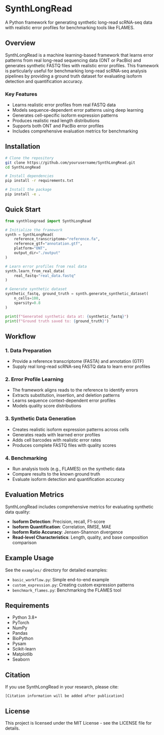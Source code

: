 # SynthLongRead

A Python framework for generating synthetic long-read scRNA-seq data with realistic error profiles for benchmarking tools like FLAMES.

## Overview

SynthLongRead is a machine learning-based framework that learns error patterns from real long-read sequencing data (ONT or PacBio) and generates synthetic FASTQ files with realistic error profiles. This framework is particularly useful for benchmarking long-read scRNA-seq analysis pipelines by providing a ground truth dataset for evaluating isoform detection and quantification accuracy.

### Key Features

- Learns realistic error profiles from real FASTQ data
- Models sequence-dependent error patterns using deep learning
- Generates cell-specific isoform expression patterns
- Produces realistic read length distributions
- Supports both ONT and PacBio error profiles
- Includes comprehensive evaluation metrics for benchmarking

## Installation

```bash
# Clone the repository
git clone https://github.com/yourusername/SynthLongRead.git
cd SynthLongRead

# Install dependencies
pip install -r requirements.txt

# Install the package
pip install -e .
```

## Quick Start

```python
from synthlongread import SynthLongRead

# Initialize the framework
synth = SynthLongRead(
    reference_transcriptome="reference.fa",
    reference_gtf="annotation.gtf",
    platform="ONT",
    output_dir="./output"
)

# Learn error profiles from real data
synth.learn_from_real_data(
    real_fastq="real_data.fastq"
)

# Generate synthetic dataset
synthetic_fastq, ground_truth = synth.generate_synthetic_dataset(
    n_cells=100,
    sparsity=0.8
)

print(f"Generated synthetic data at: {synthetic_fastq}")
print(f"Ground truth saved to: {ground_truth}")
```

## Workflow

### 1. Data Preparation
- Provide a reference transcriptome (FASTA) and annotation (GTF)
- Supply real long-read scRNA-seq FASTQ data to learn error profiles

### 2. Error Profile Learning
- The framework aligns reads to the reference to identify errors
- Extracts substitution, insertion, and deletion patterns
- Learns sequence context-dependent error profiles
- Models quality score distributions

### 3. Synthetic Data Generation
- Creates realistic isoform expression patterns across cells
- Generates reads with learned error profiles
- Adds cell barcodes with realistic error rates
- Produces complete FASTQ files with quality scores

### 4. Benchmarking
- Run analysis tools (e.g., FLAMES) on the synthetic data
- Compare results to the known ground truth
- Evaluate isoform detection and quantification accuracy

## Evaluation Metrics

SynthLongRead includes comprehensive metrics for evaluating synthetic data quality:

- **Isoform Detection**: Precision, recall, F1-score
- **Isoform Quantification**: Correlation, RMSE, MAE
- **Isoform Ratio Accuracy**: Jensen-Shannon divergence
- **Read-level Characteristics**: Length, quality, and base composition comparison

## Example Usage

See the `examples/` directory for detailed examples:
- `basic_workflow.py`: Simple end-to-end example
- `custom_expression.py`: Creating custom expression patterns
- `benchmark_flames.py`: Benchmarking the FLAMES tool

## Requirements

- Python 3.8+
- PyTorch
- NumPy
- Pandas
- BioPython
- Pysam
- Scikit-learn
- Matplotlib
- Seaborn

## Citation

If you use SynthLongRead in your research, please cite:

```
[Citation information will be added after publication]
```

## License

This project is licensed under the MIT License - see the LICENSE file for details.
